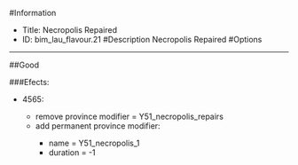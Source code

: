 #Information
 - Title: Necropolis Repaired
 - ID: bim_lau_flavour.21
#Description
Necropolis Repaired
#Options

___
##Good

###Efects:<ul><li>4565:</li><ul><li>remove province modifier = Y51_necropolis_repairs</li><li>add permanent province modifier:</li><ul><li>name = Y51_necropolis_1</li><li>duration = -1</li></ul></ul></ul>
